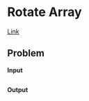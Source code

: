 # Rotate Array <!-- omit in toc -->

[Link](https://leetcode.com/explore/interview/card/top-interview-questions-easy/92/array/646/)

## Problem


**Input**  


```

```

**Output**  


```

```
